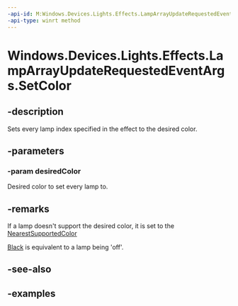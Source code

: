 ```yaml
---
-api-id: M:Windows.Devices.Lights.Effects.LampArrayUpdateRequestedEventArgs.SetColor(Windows.UI.Color)
-api-type: winrt method
---
```


<!-- Method syntax.
public void LampArrayUpdateRequestedEventArgs.SetColor(Color desiredColor)
-->

# Windows.Devices.Lights.Effects.LampArrayUpdateRequestedEventArgs.SetColor

## -description
Sets every lamp index specified in the effect to the desired color.

## -parameters
### -param desiredColor
Desired color to set every lamp to.

## -remarks
If a lamp doesn't support the desired color, it is set to the [NearestSupportedColor](lampinfo_getnearestsupportedcolor_1689565521.md)

[Black](../windows.ui/colors_black.md) is equivalent to a lamp being 'off'.

## -see-also

## -examples

